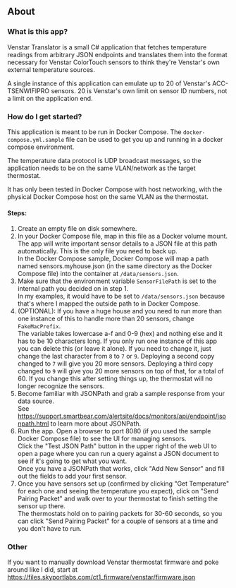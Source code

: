## About

### What is this app?
Venstar Translator is a small C# application that fetches temperature readings from arbitrary JSON endpoints and translates them into the format necessary for Venstar ColorTouch sensors to think they're Venstar's own external temperature sources.

A single instance of this application can emulate up to 20 of Venstar's ACC-TSENWIFIPRO sensors.
20 is Venstar's own limit on sensor ID numbers, not a limit on the application end.

### How do I get started?
This application is meant to be run in Docker Compose. 
The `docker-compose.yml.sample` file can be used to get you up and running in a docker compose environment.

The temperature data protocol is UDP broadcast messages, so the application needs to be on the same VLAN/network as the target thermostat.

It has only been tested in Docker Compose with host networking, with the physical Docker Compose host on the same VLAN as the thermostat. 


#### Steps:
1. Create an empty file on disk somewhere.
2. In your Docker Compose file, map in this file as a Docker volume mount.   
The app will write important sensor details to a JSON file at this path automatically. This is the only file you need to back up.  
In the Docker Compose sample, Docker Compose will map a path named sensors.myhouse.json (in the same directory as the Docker Compose file) into the container at `/data/sensors.json`. 
3. Make sure that the environment variable `SensorFilePath` is set to the internal path you decided on in step 1.  
In my examples, it would have to be set to `/data/sensors.json` because that's where I mapped the outside path to in Docker Compose.
4. (OPTIONAL): If you have a huge house and you need to run more than one instance of this to handle more than 20 sensors, change `FakeMacPrefix`.  
The variable takes lowercase a-f and 0-9 (hex) and nothing else and it has to be 10 characters long. If you only run one instance of this app you can delete this (or leave it alone). If you need to change it, just change the last character from `8` to `7` or `9`. Deploying a second copy changed to `7` will give you 20 more sensors. Deploying a third copy changed to `9` will give you 20 more sensors on top of that, for a total of 60.
If you change this after setting things up, the thermostat will no longer recognize the sensors.
5. Become familiar with JSONPath and grab a sample response from your data source.  
See https://support.smartbear.com/alertsite/docs/monitors/api/endpoint/jsonpath.html to learn more about JSONPath.
6. Run the app. Open a browser to port 8080 (if you used the sample Docker Compose file) to see the UI for managing sensors.  
Click the "Test JSON Path" button in the upper right of the web UI to open a page where you can run a query against a JSON document to see if it's going to get what you want.  
Once you have a JSONPath that works, click "Add New Sensor" and fill out the fields to add your first sensor.
7. Once you have sensors set up (confirmed by clicking "Get Temperature" for each one and seeing the temperature you expect), click on "Send Pairing Packet" and walk over to your thermostat to finish setting the sensor up there.  
The thermostats hold on to pairing packets for 30-60 seconds, so you can click "Send Pairing Packet" for a couple of sensors at a time and you don't have to run.




### Other
If you want to manually download Venstar thermostat firmware and poke around like I did, start at 
https://files.skyportlabs.com/ct1_firmware/venstar/firmware.json


